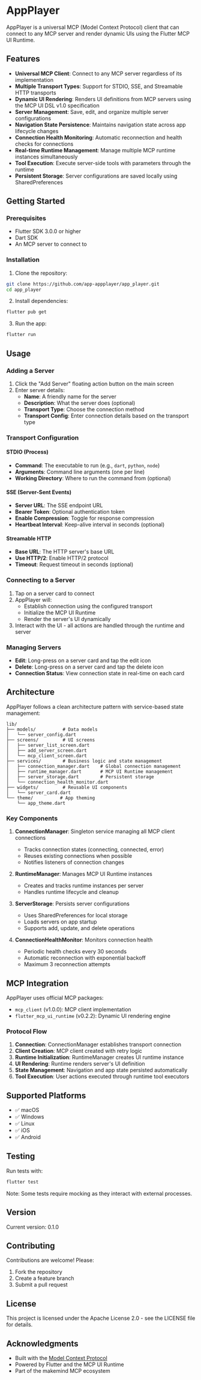 # AppPlayer

AppPlayer is a universal MCP (Model Context Protocol) client that can connect to any MCP server and render dynamic UIs using the Flutter MCP UI Runtime.

## Features

- **Universal MCP Client**: Connect to any MCP server regardless of its implementation
- **Multiple Transport Types**: Support for STDIO, SSE, and Streamable HTTP transports
- **Dynamic UI Rendering**: Renders UI definitions from MCP servers using the MCP UI DSL v1.0 specification
- **Server Management**: Save, edit, and organize multiple server configurations
- **Navigation State Persistence**: Maintains navigation state across app lifecycle changes
- **Connection Health Monitoring**: Automatic reconnection and health checks for connections
- **Real-time Runtime Management**: Manage multiple MCP runtime instances simultaneously
- **Tool Execution**: Execute server-side tools with parameters through the runtime
- **Persistent Storage**: Server configurations are saved locally using SharedPreferences

## Getting Started

### Prerequisites

- Flutter SDK 3.0.0 or higher
- Dart SDK
- An MCP server to connect to

### Installation

1. Clone the repository:
```bash
git clone https://github.com/app-appplayer/app_player.git
cd app_player
```

2. Install dependencies:
```bash
flutter pub get
```

3. Run the app:
```bash
flutter run
```

## Usage

### Adding a Server

1. Click the "Add Server" floating action button on the main screen
2. Enter server details:
   - **Name**: A friendly name for the server
   - **Description**: What the server does (optional)
   - **Transport Type**: Choose the connection method
   - **Transport Config**: Enter connection details based on the transport type

### Transport Configuration

#### STDIO (Process)
- **Command**: The executable to run (e.g., `dart`, `python`, `node`)
- **Arguments**: Command line arguments (one per line)
- **Working Directory**: Where to run the command from (optional)

#### SSE (Server-Sent Events)
- **Server URL**: The SSE endpoint URL
- **Bearer Token**: Optional authentication token
- **Enable Compression**: Toggle for response compression
- **Heartbeat Interval**: Keep-alive interval in seconds (optional)

#### Streamable HTTP
- **Base URL**: The HTTP server's base URL
- **Use HTTP/2**: Enable HTTP/2 protocol
- **Timeout**: Request timeout in seconds (optional)

### Connecting to a Server

1. Tap on a server card to connect
2. AppPlayer will:
   - Establish connection using the configured transport
   - Initialize the MCP UI Runtime
   - Render the server's UI dynamically
3. Interact with the UI - all actions are handled through the runtime and server

### Managing Servers

- **Edit**: Long-press on a server card and tap the edit icon
- **Delete**: Long-press on a server card and tap the delete icon
- **Connection Status**: View connection state in real-time on each card

## Architecture

AppPlayer follows a clean architecture pattern with service-based state management:

```
lib/
├── models/          # Data models
│   └── server_config.dart
├── screens/         # UI screens
│   ├── server_list_screen.dart
│   ├── add_server_screen.dart
│   └── mcp_client_screen.dart
├── services/        # Business logic and state management
│   ├── connection_manager.dart    # Global connection management
│   ├── runtime_manager.dart       # MCP UI Runtime management
│   ├── server_storage.dart        # Persistent storage
│   └── connection_health_monitor.dart
├── widgets/         # Reusable UI components
│   └── server_card.dart
└── theme/          # App theming
    └── app_theme.dart
```

### Key Components

1. **ConnectionManager**: Singleton service managing all MCP client connections
   - Tracks connection states (connecting, connected, error)
   - Reuses existing connections when possible
   - Notifies listeners of connection changes

2. **RuntimeManager**: Manages MCP UI Runtime instances
   - Creates and tracks runtime instances per server
   - Handles runtime lifecycle and cleanup

3. **ServerStorage**: Persists server configurations
   - Uses SharedPreferences for local storage
   - Loads servers on app startup
   - Supports add, update, and delete operations

4. **ConnectionHealthMonitor**: Monitors connection health
   - Periodic health checks every 30 seconds
   - Automatic reconnection with exponential backoff
   - Maximum 3 reconnection attempts

## MCP Integration

AppPlayer uses official MCP packages:
- `mcp_client` (v1.0.0): MCP client implementation
- `flutter_mcp_ui_runtime` (v0.2.2): Dynamic UI rendering engine

### Protocol Flow

1. **Connection**: ConnectionManager establishes transport connection
2. **Client Creation**: MCP client created with retry logic
3. **Runtime Initialization**: RuntimeManager creates UI runtime instance
4. **UI Rendering**: Runtime renders server's UI definition
5. **State Management**: Navigation and app state persisted automatically
6. **Tool Execution**: User actions executed through runtime tool executors

## Supported Platforms

- ✅ macOS
- ✅ Windows  
- ✅ Linux
- ✅ iOS
- ✅ Android

## Testing

Run tests with:
```bash
flutter test
```

Note: Some tests require mocking as they interact with external processes.

## Version

Current version: 0.1.0

## Contributing

Contributions are welcome! Please:
1. Fork the repository
2. Create a feature branch
3. Submit a pull request

## License

This project is licensed under the Apache License 2.0 - see the LICENSE file for details.

## Acknowledgments

- Built with the [Model Context Protocol](https://modelcontextprotocol.io)
- Powered by Flutter and the MCP UI Runtime
- Part of the makemind MCP ecosystem